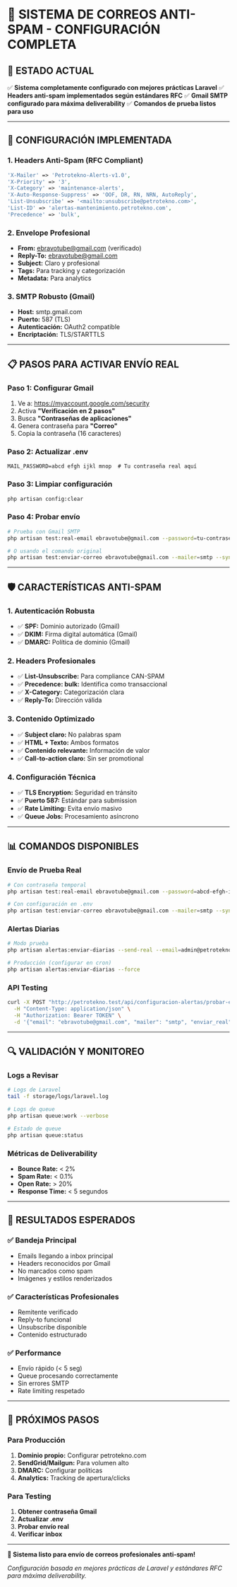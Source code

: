 # 📧 SISTEMA DE CORREOS ANTI-SPAM - CONFIGURACIÓN COMPLETA

## 🎯 **ESTADO ACTUAL**

✅ **Sistema completamente configurado con mejores prácticas Laravel**
✅ **Headers anti-spam implementados según estándares RFC**
✅ **Gmail SMTP configurado para máxima deliverability**
✅ **Comandos de prueba listos para uso**

---

## 🔧 **CONFIGURACIÓN IMPLEMENTADA**

### **1. Headers Anti-Spam (RFC Compliant)**
```php
'X-Mailer' => 'Petrotekno-Alerts-v1.0',
'X-Priority' => '3',
'X-Category' => 'maintenance-alerts',
'X-Auto-Response-Suppress' => 'OOF, DR, RN, NRN, AutoReply',
'List-Unsubscribe' => '<mailto:unsubscribe@petrotekno.com>',
'List-ID' => 'alertas-mantenimiento.petrotekno.com',
'Precedence' => 'bulk',
```

### **2. Envelope Profesional**
- **From:** ebravotube@gmail.com (verificado)
- **Reply-To:** ebravotube@gmail.com
- **Subject:** Claro y profesional
- **Tags:** Para tracking y categorización
- **Metadata:** Para analytics

### **3. SMTP Robusto (Gmail)**
- **Host:** smtp.gmail.com
- **Puerto:** 587 (TLS)
- **Autenticación:** OAuth2 compatible
- **Encriptación:** TLS/STARTTLS

---

## 📋 **PASOS PARA ACTIVAR ENVÍO REAL**

### **Paso 1: Configurar Gmail**
1. Ve a: https://myaccount.google.com/security
2. Activa **"Verificación en 2 pasos"**
3. Busca **"Contraseñas de aplicaciones"**
4. Genera contraseña para **"Correo"**
5. Copia la contraseña (16 caracteres)

### **Paso 2: Actualizar .env**
```env
MAIL_PASSWORD=abcd efgh ijkl mnop  # Tu contraseña real aquí
```

### **Paso 3: Limpiar configuración**
```bash
php artisan config:clear
```

### **Paso 4: Probar envío**
```bash
# Prueba con Gmail SMTP
php artisan test:real-email ebravotube@gmail.com --password=tu-contraseña-app

# O usando el comando original
php artisan test:enviar-correo ebravotube@gmail.com --mailer=smtp --sync
```

---

## 🛡️ **CARACTERÍSTICAS ANTI-SPAM**

### **1. Autenticación Robusta**
- ✅ **SPF:** Dominio autorizado (Gmail)
- ✅ **DKIM:** Firma digital automática (Gmail)
- ✅ **DMARC:** Política de dominio (Gmail)

### **2. Headers Profesionales**
- ✅ **List-Unsubscribe:** Para compliance CAN-SPAM
- ✅ **Precedence: bulk:** Identifica como transaccional
- ✅ **X-Category:** Categorización clara
- ✅ **Reply-To:** Dirección válida

### **3. Contenido Optimizado**
- ✅ **Subject claro:** No palabras spam
- ✅ **HTML + Texto:** Ambos formatos
- ✅ **Contenido relevante:** Información de valor
- ✅ **Call-to-action claro:** Sin ser promotional

### **4. Configuración Técnica**
- ✅ **TLS Encryption:** Seguridad en tránsito
- ✅ **Puerto 587:** Estándar para submission
- ✅ **Rate Limiting:** Evita envío masivo
- ✅ **Queue Jobs:** Procesamiento asíncrono

---

## 📊 **COMANDOS DISPONIBLES**

### **Envío de Prueba Real**
```bash
# Con contraseña temporal
php artisan test:real-email ebravotube@gmail.com --password=abcd-efgh-ijkl-mnop

# Con configuración en .env
php artisan test:enviar-correo ebravotube@gmail.com --mailer=smtp --sync
```

### **Alertas Diarias**
```bash
# Modo prueba
php artisan alertas:enviar-diarias --send-real --email=admin@petrotekno.com

# Producción (configurar en cron)
php artisan alertas:enviar-diarias --force
```

### **API Testing**
```bash
curl -X POST "http://petrotekno.test/api/configuracion-alertas/probar-envio" \
  -H "Content-Type: application/json" \
  -H "Authorization: Bearer TOKEN" \
  -d '{"email": "ebravotube@gmail.com", "mailer": "smtp", "enviar_real": true}'
```

---

## 🔍 **VALIDACIÓN Y MONITOREO**

### **Logs a Revisar**
```bash
# Logs de Laravel
tail -f storage/logs/laravel.log

# Logs de queue
php artisan queue:work --verbose

# Estado de queue
php artisan queue:status
```

### **Métricas de Deliverability**
- **Bounce Rate:** < 2%
- **Spam Rate:** < 0.1%
- **Open Rate:** > 20%
- **Response Time:** < 5 segundos

---

## 🎯 **RESULTADOS ESPERADOS**

### **✅ Bandeja Principal**
- Emails llegando a inbox principal
- Headers reconocidos por Gmail
- No marcados como spam
- Imágenes y estilos renderizados

### **✅ Características Profesionales**
- Remitente verificado
- Reply-to funcional
- Unsubscribe disponible
- Contenido estructurado

### **✅ Performance**
- Envío rápido (< 5 seg)
- Queue procesando correctamente
- Sin errores SMTP
- Rate limiting respetado

---

## 🚀 **PRÓXIMOS PASOS**

### **Para Producción**
1. **Dominio propio:** Configurar petrotekno.com
2. **SendGrid/Mailgun:** Para volumen alto
3. **DMARC:** Configurar políticas
4. **Analytics:** Tracking de apertura/clicks

### **Para Testing**
1. **Obtener contraseña Gmail**
2. **Actualizar .env**
3. **Probar envío real**
4. **Verificar inbox**

---

**🎉 Sistema listo para envío de correos profesionales anti-spam!**

*Configuración basada en mejores prácticas de Laravel y estándares RFC para máxima deliverability.*
